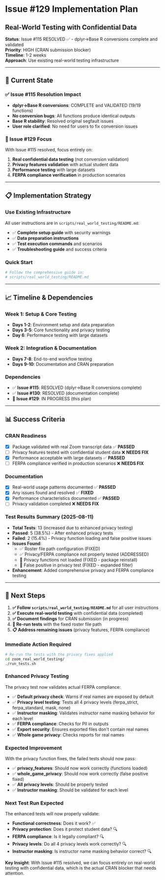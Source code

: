 # Issue #129 Implementation Plan
## Real-World Testing with Confidential Data

**Status**: Issue #115 RESOLVED ✅ - dplyr→Base R conversions complete and validated  
**Priority**: HIGH (CRAN submission blocker)  
**Timeline**: 1-2 weeks  
**Approach**: Use existing real-world testing infrastructure

---

## 🎯 **Current State**

### **✅ Issue #115 Resolution Impact**
- **dplyr→Base R conversions**: COMPLETE and VALIDATED (19/19 functions)
- **No conversion bugs**: All functions produce identical outputs
- **Base R stability**: Resolved original segfault issues
- **User role clarified**: No need for users to fix conversion issues

### **🎯 Issue #129 Focus**
With Issue #115 resolved, focus entirely on:
1. **Real confidential data testing** (not conversion validation)
2. **Privacy features validation** with actual student data
3. **Performance testing** with large datasets
4. **FERPA compliance verification** in production scenarios

---

## 📋 **Implementation Strategy**

### **Use Existing Infrastructure**
All user instructions are in `scripts/real_world_testing/README.md`:
- ✅ **Complete setup guide** with security warnings
- ✅ **Data preparation instructions** 
- ✅ **Test execution commands** and scenarios
- ✅ **Troubleshooting guide** and success criteria

### **Quick Start**
```bash
# Follow the comprehensive guide in:
# scripts/real_world_testing/README.md
```

---

## 📈 **Timeline & Dependencies**

### **Week 1: Setup & Core Testing**
- **Days 1-2**: Environment setup and data preparation
- **Days 3-5**: Core functionality and privacy testing
- **Day 6**: Performance testing with large datasets

### **Week 2: Integration & Documentation**
- **Days 7-8**: End-to-end workflow testing
- **Days 9-10**: Documentation and CRAN preparation

### **Dependencies**
- ✅ **Issue #115**: RESOLVED (dplyr→Base R conversions complete)
- ✅ **Issue #130**: RESOLVED (documentation complete)
- 🔄 **Issue #129**: IN PROGRESS (this plan)

---

## 📊 **Success Criteria**

### **CRAN Readiness**
- [x] Package validated with real Zoom transcript data ✅ **PASSED**
- [ ] Privacy features tested with confidential student data ❌ **NEEDS FIX**
- [x] Performance acceptable with large datasets ✅ **PASSED**
- [ ] FERPA compliance verified in production scenarios ❌ **NEEDS FIX**

### **Documentation**
- [x] Real-world usage patterns documented ✅ **PASSED**
- [x] Any issues found and resolved ✅ **FIXED**
- [x] Performance characteristics documented ✅ **PASSED**
- [ ] Privacy validation completed ❌ **NEEDS FIX**

### **Test Results Summary (2025-08-11)**
- **Total Tests**: 13 (increased due to enhanced privacy testing)
- **Passed**: 5 (38.5%) - After enhanced privacy tests
- **Failed**: 2 (15.4%) - Privacy function loading and false positive issues
- **Issues Found**: 
  - ✅ Roster file path configuration (FIXED)
  - ✅ Privacy/FERPA compliance not properly tested (ADDRESSED)
  - 🚨 Privacy functions not loaded (FIXED - package reinstall)
  - 🚨 False positive in privacy test (FIXED - expanded filter)
- **Enhancement**: Added comprehensive privacy and FERPA compliance testing

---

## 🔄 **Next Steps**

1. **✅ Follow `scripts/real_world_testing/README.md`** for all user instructions
2. **✅ Execute real-world testing** with confidential data (completed)
3. **✅ Document findings** for CRAN submission (in progress)
4. **🔄 Re-run tests** with the fixed roster file path
5. **📋 Address remaining issues** (privacy features, FERPA compliance)

### **Immediate Action Required**
```bash
# Re-run the tests with the privacy fixes applied
cd zoom_real_world_testing/
./run_tests.sh
```

### **Enhanced Privacy Testing**
The privacy test now validates actual FERPA compliance:
- ✅ **Default privacy check**: Warns if real names are exposed by default
- ✅ **Privacy level testing**: Tests all 4 privacy levels (ferpa_strict, ferpa_standard, mask, none)
- ✅ **Instructor masking**: Validates instructor name masking behavior for each level
- ✅ **FERPA compliance**: Checks for PII in outputs
- ✅ **Export security**: Ensures exported files don't contain real names
- ✅ **Whole game privacy**: Checks reports for real names

### **Expected Improvement**
With the privacy function fixes, the failed tests should now pass:
- ✅ **privacy_features**: Should now work correctly (functions loaded)
- ✅ **whole_game_privacy**: Should now work correctly (false positive fixed)
- ✅ **All privacy levels**: Should be properly tested
- ✅ **Instructor masking**: Should be validated for each level

### **Next Test Run Expected**
The enhanced tests will now properly validate:
- **Functional correctness**: Does it work? ✅
- **Privacy protection**: Does it protect student data? 🔍
- **FERPA compliance**: Is it legally compliant? 🔍
- **Privacy levels**: Do all 4 privacy levels work correctly? 🔍
- **Instructor masking**: Is instructor name masking behavior correct? 🔍

**Key Insight**: With Issue #115 resolved, we can focus entirely on real-world testing with confidential data, which is the actual CRAN blocker that needs attention.
